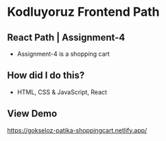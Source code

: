 # Kodluyoruz Frontend Path

## React Path | Assignment-4
- Assignment-4 is a shopping cart

## How did I do this?
- HTML, CSS & JavaScript, React

## View Demo
https://gokseloz-patika-shoppingcart.netlify.app/





